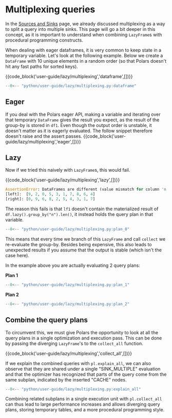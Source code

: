 # Multiplexing queries

<div style="display:none">
```python exec="on" result="text" session="user-guide/lazy/multiplexing"
--8<-- "python/user-guide/lazy/multiplexing.py:setup"
```
</div>

In the [Sources and Sinks](./sources_sinks.md) page, we already discussed multiplexing as a way to
split a query into multiple sinks. This page will go a bit deeper in this concept, as it is
important to understand when combining `LazyFrame`s with procedural programming constructs.

When dealing with eager dataframes, it is very common to keep state in a temporary variable. Let's
look at the following example. Below we create a `DataFrame` with 10 unique elements in a random
order (so that Polars doesn't hit any fast paths for sorted keys).

{{code_block('user-guide/lazy/multiplexing','dataframe',[])}}

```python exec="on" result="text" session="user-guide/lazy/multiplexing"
--8<-- "python/user-guide/lazy/multiplexing.py:dataframe"
```

## Eager

If you deal with the Polars eager API, making a variable and iterating over that temporary
`DataFrame` gives the result you expect, as the result of the group-by is stored in `df1`. Even
though the output order is unstable, it doesn't matter as it is eagerly evaluated. The follow
snippet therefore doesn't raise and the assert passes.
{{code_block('user-guide/lazy/multiplexing','eager',[])}}

## Lazy

Now if we tried this naively with `LazyFrame`s, this would fail.

{{code_block('user-guide/lazy/multiplexing','lazy',[])}}

```python
AssertionError: DataFrames are different (value mismatch for column 'n')
[left]:  [9, 2, 0, 5, 3, 1, 7, 8, 6, 4]
[right]: [0, 9, 6, 8, 2, 5, 4, 3, 1, 7]
```

The reason this fails is that `lf1` doesn't contain the materialized result of
`df.lazy().group_by("n").len()`, it instead holds the query plan in that variable.

```python exec="on" session="user-guide/lazy/multiplexing"
--8<-- "python/user-guide/lazy/multiplexing.py:plan_0"
```

This means that every time we branch of this `LazyFrame` and call `collect` we re-evaluate the
group-by. Besides being expensive, this also leads to unexpected results if you assume that the
output is stable (which isn't the case here).

In the example above you are actually evaluating 2 query plans:

**Plan 1**

```python exec="on" session="user-guide/lazy/multiplexing"
--8<-- "python/user-guide/lazy/multiplexing.py:plan_1"
```

**Plan 2**

```python exec="on" session="user-guide/lazy/multiplexing"
--8<-- "python/user-guide/lazy/multiplexing.py:plan_2"
```

## Combine the query plans

To circumvent this, we must give Polars the opportunity to look at all the query plans in a single
optimization and execution pass. This can be done by passing the diverging `LazyFrame`'s to the
`collect_all` function.

{{code_block('user-guide/lazy/multiplexing','collect_all',[])}}

If we explain the combined queries with `pl.explain_all`, we can also observe that they are shared
under a single "SINK_MULTIPLE" evaluation and that the optimizer has recognized that parts of the
query come from the same subplan, indicated by the inserted "CACHE" nodes.

```python exec="on" result="text" session="user-guide/lazy/multiplexing"
--8<-- "python/user-guide/lazy/multiplexing.py:explain_all"
```

Combining related subplans in a single execution unit with `pl.collect_all` can thus lead to large
performance increases and allows diverging query plans, storing temporary tables, and a more
procedural programming style.
